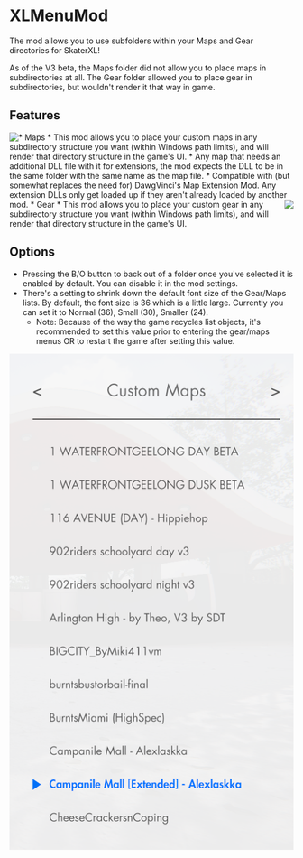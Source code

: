 # XLMenuMod
The mod allows you to use subfolders within your Maps and Gear directories for SkaterXL!

As of the V3 beta, the Maps folder did not allow you to place maps in subdirectories at all.  The Gear folder allowed you to place gear in subdirectories, but wouldn't render it that way in game.

## Features
<img align="left" src="maps.gif">
* Maps
  * This mod allows you to place your custom maps in any subdirectory structure you want (within Windows path limits), and will render that directory structure in the game's UI.
    * Any map that needs an additional DLL file with it for extensions, the mod expects the DLL to be in the same folder with the same name as the map file.
    * Compatible with (but somewhat replaces the need for) DawgVinci's Map Extension Mod.  Any extension DLLs only get loaded up if they aren't already loaded by another mod.
    

<img align="right" src="gear.gif">    
* Gear
  * This mod allows you to place your custom gear in any subdirectory structure you want (within Windows path limits), and will render that directory structure in the game's UI.


  
## Options
* Pressing the B/O button to back out of a folder once you've selected it is enabled by default.  You can disable it in the mod settings.
* There's a setting to shrink down the default font size of the Gear/Maps lists.  By default, the font size is 36 which is a little large.  Currently you can set it to Normal (36), Small (30), Smaller (24). 
  * Note: Because of the way the game recycles list objects, it's recommended to set this value prior to entering the gear/maps menus OR to restart the game after setting this value.

![](fontsize.png)
